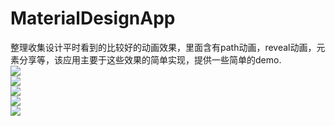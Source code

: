 # MaterialDesignApp
整理收集设计平时看到的比较好的动画效果，里面含有path动画，reveal动画，元素分享等，该应用主要于这些效果的简单实现，提供一些简单的demo.
</br>
![](https://github.com/LegendKe/MaterialDesignApp/app/src/main/res/raw/path.gif)
</br>
![](https://github.com/LegendKe/MaterialDesignApp/app/src/main/res/raw/reveal.gif)
</br>
![](https://github.com/LegendKe/MaterialDesignApp/app/src/main/res/raw/search.gif)
</br>
![](https://github.com/LegendKe/MaterialDesignApp/app/src/main/res/raw/share_element.gif)
</br>
![](https://github.com/LegendKe/MaterialDesignApp/app/src/main/res/raw/theme.gif)
